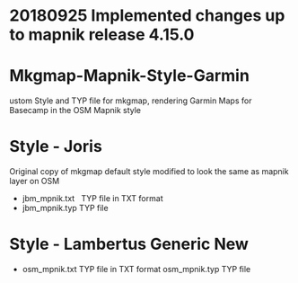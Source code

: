 # 20180925 Implemented changes up to mapnik release 4.15.0

# Mkgmap-Mapnik-Style-Garmin
ustom Style and TYP file for mkgmap, rendering Garmin Maps for Basecamp in the OSM Mapnik style
 
# Style - Joris
Original copy of mkgmap default style modified to look the same as mapnik layer on OSM

- jbm_mpnik.txt   TYP file in TXT format
- jbm_mpnik.typ   TYP file

# Style - Lambertus Generic New
- osm_mpnik.txt   TYP file in TXT format
 osm_mpnik.typ   TYP file

